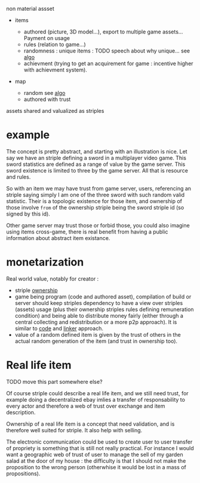 [hm]: # (+++)
[hm]: # (date = "2015-05-30T12:43:26+01:00")
[hm]: # (draft = true)
[hm]: # (title = "Item/asset and striple")
[hm]: # (+++)


non material assset

- items
  - authored (picture, 3D model...), export to multiple game assets...  Payment on usage 
  - rules (relation to game...)
  - randomness : unique items : TODO speech about why unique... see [algo](./itemattribution.md)
  - achievment (trying to get an acquirement for game : incentive higher with achievment system).

- map 
  - random see [algo](./itemattribution.md)
  - authored with trust

assets shared and valualized as striples

# example

The concept is pretty abstract, and starting with an illustration is nice.
Let say we have an striple defining a sword in a multiplayer video game.
This sword statistics are defined as a range of value by the game server.
This sword existence is limited to three by the game server.
All that is resource and rules.

So with an item we may have trust from game server, users, referencing an striple saying simply I am one of the three sword with such random valid statistic.
Their is a topologic existence for those item, and ownership of those involve `from` of the ownership striple being the sword striple id (so signed by this id).

Other game server may trust those or forbid those, you could also imagine using items cross-game, there is real benefit from having a public information about abstract item existance.

# monetarization

Real world value, notably for creator : 
- striple [ownership](./ownership.md)
- game being program (code and authored asset), compilation of build or server should keep striples dependency to have a view over striples (assets) usage (plus their ownership striples rules defining remuneration condition) and being able to distribute money fairly (either through a central collecting and redistribution or a more p2p approach). It is similar to [code](./code.md) and [linker](./linker.md) approach.
- value of a random defined item is given by the trust of others in the actual random generation of the item (and trust in ownership too).

# Real life item

TODO move this part somewhere else?

Of course striple could describe a real life item, and we still need trust, for example doing a decentralized ebay imlies a transfer of responsability to every actor and therefore a web of trust over exchange and item description.

Ownership of a real life item is a concept that need validation, and is therefore well suited for striple. It also help with selling.

The electronic communication could be used to create user to user transfer of propriety is something that is still not really practical. For instance I would want a geographic web of trust of user to manage the sell of my garden salad at the door of my house : the difficulty is that I should not make the proposition to the wrong person (otherwhise it would be lost in a mass of propositions).



